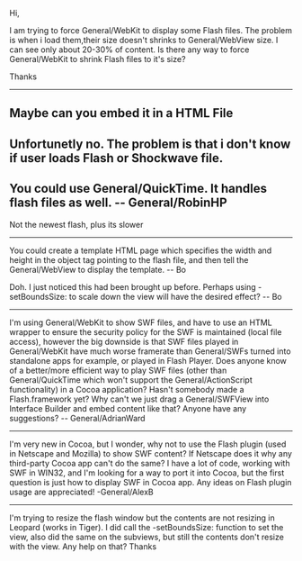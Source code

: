 Hi, 

I am trying to force General/WebKit to display some Flash files. The problem is when i load them,their size doesn't shrinks to General/WebView size. I can see only about 20-30% of content. Is there any way to force General/WebKit to shrink Flash files to it's size? 

Thanks 

----
Maybe can you embed it in a HTML File
----
Unfortunetly no. The problem is that i don't know if user loads Flash or Shockwave file.
----
You could use General/QuickTime. It handles flash files as well. -- General/RobinHP
----
Not the newest flash, plus its slower

----

You could create a template HTML page which specifies the width and height in the     object tag pointing to the flash file, and then tell the General/WebView to display the template.  -- Bo

Doh.  I just noticed this had been brought up before.  Perhaps using     -setBoundsSize: to scale down the view will have the desired effect?  -- Bo

----

I'm using General/WebKit to show SWF files, and have to use an HTML wrapper to ensure the security policy for the SWF is maintained (local file access), however the big downside is that SWF files played in General/WebKit have much worse framerate than General/SWFs turned into standalone apps for example, or played in Flash Player. Does anyone know of a better/more efficient way to play SWF files (other than General/QuickTime which won't support the General/ActionScript functionality) in a Cocoa application? Hasn't somebody made a Flash.framework yet? Why can't we just drag a General/SWFView into Interface Builder and embed content like that? Anyone have any suggestions? -- General/AdrianWard

----

I'm very new in Cocoa, but I wonder, why not to use the Flash plugin (used in Netscape and Mozilla) to show SWF content? If Netscape does it why any third-party Cocoa app can't do the same? I have a lot of code, working with SWF in WIN32, and I'm looking for a way to port it into Cocoa, but the first question is just how to display SWF in Cocoa app. Any ideas on Flash plugin usage are appreciated! -General/AlexB


----

I'm trying to resize the flash window but the contents are not resizing in Leopard (works in Tiger). I did call the     -setBoundsSize:  function to set the view, also did the same on the subviews, but still the contents don't resize with the view. Any help on that? Thanks